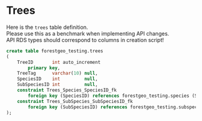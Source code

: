 # Trees

Here is the `trees` table definition. <br /> 
Please use this as a benchmark when implementing API changes. <br /> 
API RDS types should correspond to columns in creation script!

```SQL
create table forestgeo_testing.trees
(
    TreeID       int auto_increment
        primary key,
    TreeTag      varchar(10) null,
    SpeciesID    int         null,
    SubSpeciesID int         null,
    constraint Trees_Species_SpeciesID_fk
        foreign key (SpeciesID) references forestgeo_testing.species (SpeciesID),
    constraint Trees_SubSpecies_SubSpeciesID_fk
        foreign key (SubSpeciesID) references forestgeo_testing.subspecies (SubSpeciesID)
);
```